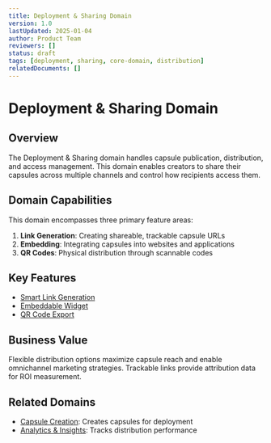 ```yaml
---
title: Deployment & Sharing Domain
version: 1.0
lastUpdated: 2025-01-04
author: Product Team
reviewers: []
status: draft
tags: [deployment, sharing, core-domain, distribution]
relatedDocuments: []
---
```


# Deployment & Sharing Domain

## Overview

The Deployment & Sharing domain handles capsule publication, distribution, and access management. This domain enables creators to share their capsules across multiple channels and control how recipients access them.

## Domain Capabilities

This domain encompasses three primary feature areas:

1. **Link Generation**: Creating shareable, trackable capsule URLs
2. **Embedding**: Integrating capsules into websites and applications
3. **QR Codes**: Physical distribution through scannable codes

## Key Features

- [Smart Link Generation](./link-generation.md)
- [Embeddable Widget](./embedding.md)
- [QR Code Export](./qr-codes.md)

## Business Value

Flexible distribution options maximize capsule reach and enable omnichannel marketing strategies. Trackable links provide attribution data for ROI measurement.

## Related Domains

- [Capsule Creation](../capsule-creation/README.md): Creates capsules for deployment
- [Analytics & Insights](../analytics-insights/README.md): Tracks distribution performance
